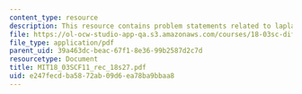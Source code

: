 ```yaml
---
content_type: resource
description: This resource contains problem statements related to laplace transform.
file: https://ol-ocw-studio-app-qa.s3.amazonaws.com/courses/18-03sc-differential-equations-fall-2011/e247fecdba5872ab09d6ea78ba9bbaa8_MIT18_03SCF11_rec_18s27.pdf
file_type: application/pdf
parent_uid: 39a463dc-beac-67f1-8e36-99b2587d2c7d
resourcetype: Document
title: MIT18_03SCF11_rec_18s27.pdf
uid: e247fecd-ba58-72ab-09d6-ea78ba9bbaa8
---
```

